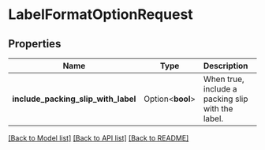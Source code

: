 # LabelFormatOptionRequest

## Properties

Name | Type | Description | Notes
------------ | ------------- | ------------- | -------------
**include_packing_slip_with_label** | Option<**bool**> | When true, include a packing slip with the label. | [optional]

[[Back to Model list]](../README.md#documentation-for-models) [[Back to API list]](../README.md#documentation-for-api-endpoints) [[Back to README]](../README.md)


